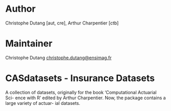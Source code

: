 
<!-- README.md is generated from README.Rmd. Please edit that file -->

# Author

Christophe Dutang \[aut, cre\], Arthur Charpentier \[ctb\]

# Maintainer

Christophe Dutang <christophe.dutang@ensimag.fr>

# CASdatasets - Insurance Datasets

A collection of datasets, originally for the book ‘Computational
Actuarial Sci- ence with R’ edited by Arthur Charpentier. Now, the
package contains a large variety of actuar- ial datasets.
